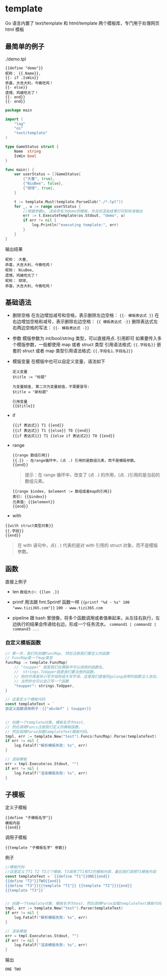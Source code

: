# template

Go 语言内置了 text/template 和 html/template 两个模板库，专门用于处理网页 html 模板

## 最简单的例子

./demo.tpl

```text
{{define "demo"}}
昵称： {{.Name}},
{{- if .IsWin}}
恭喜，大吉大利，今晚吃鸡！
{{- else}}
遗憾，鸡被吃光了！
{{- end}}
{{- end}}
```

```go
package main

import (
	"log"
	"os"
	"text/template"
)

type GameStatus struct {
	Name  string
	IsWin bool
}

func main() {
	var userStatus = []GameStatus{
		{"大春", true},
		{"NiuBee", false},
		{"球球", true},
	}

	t := template.Must(template.ParseGlob("./*.tpl"))
	for _, u := range userStatus {
		//根据参数u, 渲染命名为demo的模板，并且将渲染结果打印到标准输出
		err := t.ExecuteTemplate(os.Stdout, "demo", u)
		if err != nil {
			log.Println("executing template:", err)
		}
	}
}
```

输出结果

```text
昵称： 大春,
恭喜，大吉大利，今晚吃鸡！
昵称： NiuBee,
遗憾，鸡被吃光了！
昵称： 球球,
恭喜，大吉大利，今晚吃鸡！
```

## 基础语法

- 删除空格
  在左边增加减号和空格，表示删除左边空格： `{{- 模板表达式 }}`
  在右边增加空格和减号，表示删除右边空格： `{{ 模板表达式 -}}`
  删除表达式左右两边空格的写法： `{{- 模板表达式 -}}`

- 参数
  模版参数为 int/bool/string 类型，可以直接用点`.`引用即可
  如果要传入多个模版参数，一般都使用 map 或者 struct 类型
  引用语法格式: `{{.字段名}}`
  嵌套的 struct 或者 map 类型引用语法格式: `{{.字段名1.字段名2}}`

- 模版变量
  在模版中也可以自定义变量，语法如下

  ```
  定义变量
  $title := "标题"

  为变量赋值, 第二次为变量赋值，不需要冒号:
  $title = "新标题"

  引用变量
  {{$title}}
  ```

- if

  ```
  {{if 表达式}} T1 {{end}}
  {{if 表达式}} T1 {{else}} T0 {{end}}
  {{if 表达式1}} T1 {{else if 表达式2}} T0 {{end}}
  ```

- range

  ```
  {{range 数组引用}}
  {{.}} - 在range循环中，(点 .) 引用的是数组元素，而不是模版参数。
  {{end}}
  ```

  > 提示：在 range 循环中，改变了 (点 . ) 的作用，(点 . )引用的是当前的数组元素。

  ```
  {{range $index, $element := 数组或者map的引用}}
  索引: {{$index}}
  元素值: {{$element}}
  {{end}}
  ```

- with

```
{{with struct类型对象}}
{{.字段}}
{{end}}
```

> 在 with 语句中，点( . ) 代表的是对 with 引用的 struct 对象，而不是模版参数。

## 函数

直接上例子

- len
  `数组大小: {{len .}}`

- printf
  用法跟 fmt.Sprintf 函数一样
  `{{printf "%d - %s" 100 "www.tizi365.com"}}`
  `100 - www.tizi365.com`

- pipeline
  跟 bash 里很像，将多个函数调用或者值串起来，从左往右执行，左边执行的结果会传递给右边，形成一个任务流水。
  `command1 | command2 | command3 ... `

### 自定义模板函数

```go
// 第一步，我们先创建FuncMap, 然后注册我们要定义的函数
// FuncMap是一个map类型
funcMap := template.FuncMap{
    // "toupper" 就是我们在模板中可以调用的函数名,
    //  strings.ToUpper就是我们要注册的函数，
    // 他的作用是将小写字母转成大写字母，这里我们直接将golang自带的函数注入进去。
    // 当然你也可以自己写一个函数
    "toupper": strings.ToUpper,
}

// 这里定义个模板代码
const templateText = `
自定义函数调用例子：{{"abcdef" | toupper}}
`

// 创建一个template对象，模板名字为test,
// 然后调用Funcs注册我们定义的模板函数，
// 然后调用Parse加载templateText模板代码。
tmpl, err := template.New("test").Funcs(funcMap).Parse(templateText)
if err != nil {
    log.Fatalf("解析模板失败: %s", err)
}

// 渲染模板
err = tmpl.Execute(os.Stdout, "")
if err != nil {
    log.Fatalf("渲染模板失败: %s", err)
}
```

## 子模板

定义子模板

```
{{define "子模板名字"}}
模板内容
{{end}}
```

调用子模板

```
{{template "子模板名字" 参数}}
```

例子

```go
//模板代码
//这里定义了T1 T2 T3三个模板，T3调用了T1和T2的模板内容，最后我们调用T3模板内容
const templateText = `{{define "T1"}}ONE{{end}}
{{define "T2"}}TWO{{end}}
{{define "T3"}}{{template "T1"}} {{template "T2"}}{{end}}
{{template "T3"}}`


// 创建一个template对象，模板名字为test，然后调用Parse加载templateText模板代码。
tmpl, err := template.New("test").Parse(templateText)
if err != nil {
    log.Fatalf("解析模板失败: %s", err)
}

// 渲染模板
err = tmpl.Execute(os.Stdout, "")
if err != nil {
	log.Fatalf("渲染模板失败: %s", err)
}
```

输出

```
ONE TWO
```
